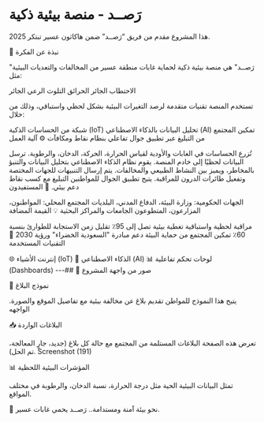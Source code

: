 # رَصــد - منصة بيئية ذكية
هذا المشروع مقدم من فريق “رَصــد” ضمن هاكاثون عسير تبتكر 2025.

📌 نبذة عن الفكرة

"رَصــد" هي منصة بيئية ذكية لحماية غابات منطقة عسير من المخالفات والتعديات البيئية مثل:

الاحتطاب الجائر
الحرائق
التلوث
الرعي الجائر

تستخدم المنصة تقنيات متقدمة لرصد التغيرات البيئية بشكل لحظي واستباقي، وذلك من خلال:

شبكة من الحساسات الذكية (IoT)
تحليل البيانات بالذكاء الاصطناعي (AI)
تمكين المجتمع من التبليغ عبر تطبيق جوال تفاعلي بنظام نقاط ومكافآت
⚙️ آلية العمل

تُزرع الحساسات في الغابات والأودية لقياس الحرارة، الحركة، الدخان، والرطوبة.
ترسل البيانات لحظيًا إلى خادم المنصة.
يقوم نظام الذكاء الاصطناعي بتحليل البيانات والتنبؤ بالمخاطر، ويميز بين النشاط الطبيعي والمخالفات.
يتم إرسال التنبيهات للجهات المختصة وتفعيل طائرات الدرون للمراقبة.
يتيح تطبيق الجوال للمواطنين التبليغ مع كسب نقاط دعم بيئي.
👥 المستفيدون

الجهات الحكومية: وزارة البيئة، الدفاع المدني، البلديات
المجتمع المحلي: المواطنون، المزارعون، المتطوعون
الجامعات والمراكز البحثية
💡 القيمة المضافة

مراقبة لحظية واستباقية
تغطية بيئية تصل إلى 95٪
تقليل زمن الاستجابة للطوارئ بنسبة 60٪
تمكين المجتمع من حماية البيئة
دعم مبادرة "السعودية الخضراء" ورؤية 2030
🧠 التقنيات المستخدمة

🌐 إنترنت الأشياء (IoT)
🤖 الذكاء الاصطناعي (AI)
📊 لوحات تحكم تفاعلية (Dashboards)
---## 📸 صور من واجهة المشروع

📝 نموذج البلاغ

يتيح هذا النموذج للمواطن تقديم بلاغ عن مخالفة بيئية مع تفاصيل الموقع والصورة. الواجهه

📥 البلاغات الواردة

تعرض هذه الصفحة البلاغات المستلمة من المجتمع مع حالة كل بلاغ (جديد، جارٍ المعالجة، تم الحل). Screenshot (191)

📊 المؤشرات البيئية اللحظية

تمثل البيانات البيئية الحية مثل درجة الحرارة، نسبة الدخان، والرطوبة في مختلف المواقع.

🌱 نحو بيئة آمنة ومستدامة.. رَصــد يحمي غابات عسير.
